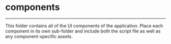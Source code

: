 # components

---

This folder contains all of the UI components of the application. Place each component in its own sub-folder and include both the script file as well as any component-specific assets.